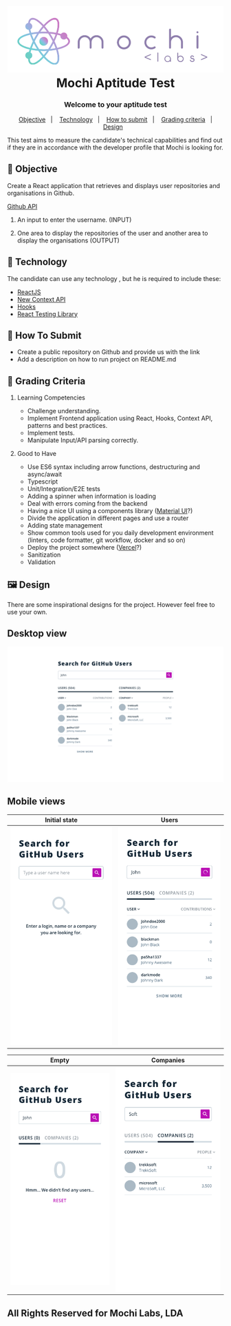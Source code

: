<h1 align="center">  
    <img alt="Logo Mochi" src="mochi-labs.png" />  
    <br>  
    Mochi Aptitude Test  
    <br>  
</h1>  

<h3 align="center">  
Welcome to your aptitude test  
</h3>  
<p align="center">  
&nbsp;&nbsp;  
  <a href="#medal_sports-objective">Objective</a>&nbsp;&nbsp;&nbsp;|&nbsp;&nbsp;&nbsp;  
  <a href="#rocket-technology">Technology</a>&nbsp;&nbsp;&nbsp;|&nbsp;&nbsp;&nbsp;  
  <a href="#information_desk_person-how-to-submit">How to submit</a>&nbsp;&nbsp;&nbsp;|&nbsp;&nbsp;&nbsp;  
  <a href="#test_tube-grading-criteria">Grading criteria</a>&nbsp;&nbsp;&nbsp;|&nbsp;&nbsp;&nbsp;
  <a href="#framed_picture-design">Design</a>&nbsp;&nbsp;&nbsp;
</p>  

This test aims to measure the candidate's technical capabilities and find out if they are in accordance with the developer profile that Mochi is looking for.

##  :medal_sports: Objective

Create a React application that retrieves and displays user repositories and organisations in Github.

[Github API](https://docs.github.com/en/rest)

1. An input to enter the username. (INPUT)

2. One area to display the repositories of the user and another area to display the organisations (OUTPUT)

## :rocket: Technology

The candidate can use any technology , but he is required to include these:

- [ReactJS](https://reactjs.org/)
- [New Context API](https://reactjs.org/docs/context.html)
- [Hooks](https://reactjs.org/docs/hooks-intro.html)
- [React Testing Library](https://testing-library.com/docs/react-testing-library/intro/)

## :information_desk_person: How To Submit

- Create a public repository on Github and provide us with the link
- Add a description on how to run project on README.md

##  :test_tube: Grading Criteria

1. Learning Competencies
   * Challenge understanding.
   * Implement Frontend application using React, Hooks, Context API, patterns and best practices.
   * Implement tests.
   * Manipulate Input/API parsing correctly.


2. Good to Have
   * Use ES6 syntax including arrow functions, destructuring and async/await
   * Typescript
   * Unit/Integration/E2E tests
   * Adding a spinner when information is loading
   * Deal with errors coming from the backend
   * Having a nice UI using a components library ([Material UI](https://material-ui.com/)?)
   * Divide the application in different pages and use a router
   * Adding state management
   * Show common tools used for you daily development environment (linters, code formatter, git workflow, docker and so on)
   * Deploy the project somewhere ([Vercel](https://vercel.com/)?)
   * Sanitization
   * Validation

## :framed_picture: Design

There are some inspirational designs for the project. However feel free to use your own.

## Desktop view
![Overview](images/1280.png)

## Mobile views
Initial state              |  Users
:-------------------------:|:-------------------------:
![](images/375.1.png)      |  ![](images/375.2.png)

Empty                      |  Companies
:-------------------------:|:-------------------------:
![](images/375.3.png)      |  ![](images/375.4.png)

## All Rights Reserved for Mochi Labs, LDA
